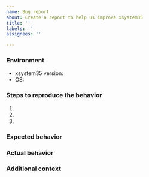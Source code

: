 ```yaml
---
name: Bug report
about: Create a report to help us improve xsystem35
title: ''
labels: ''
assignees: ''

---
```


### Environment
 - xsystem35 version:
 - OS:

### Steps to reproduce the behavior
1. 
2. 
3. 

### Expected behavior

### Actual behavior
<!-- If applicable, add screenshots to help explain your problem. -->

### Additional context
